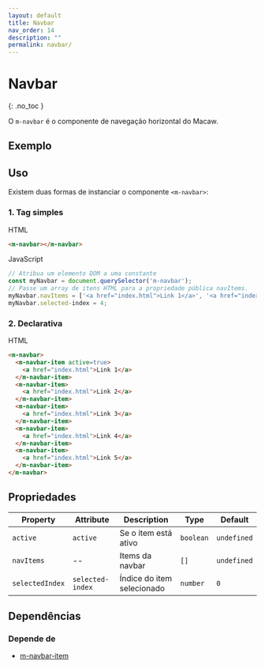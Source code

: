 ```yaml
---
layout: default
title: Navbar
nav_order: 14
description: ""
permalink: navbar/
---
```

# Navbar
{: .no_toc }

O `m-navbar` é o componente de navegação horizontal do Macaw.

## Exemplo
<style>
    .page-content .m-navbar__list {
        padding: 0;
    }
    .page-content .m-navbar__list .m-navbar__list-item,
    .page-content .m-navbar__list .m-navbar__list-item--active {
        margin: 0;
    }
    .page-content .m-navbar__list .m-navbar__list-item a,
    .page-content .m-navbar__list .m-navbar__list-item--active a {
        background-image: none;
        overflow: unset;
        text-overflow: unset;
        white-space: unset;
        background-repeat: unset;
        background-position: unset;
        background-size: unset;
    }
</style>
<m-navbar></m-navbar>

<script>
    const myNavbarInsideHeader = document.querySelector('m-navbar');
    myNavbarInsideHeader.navItems = ['<a href="index.html">Link 1</a>', '<a href="index.html">Link 2</a>','<a href="index.html">Link 3</a>', '<a href="index.html">Link 4</a>'];
</script>

## Uso
Existem duas formas de instanciar o componente `<m-navbar>`:
### 1. Tag simples
HTML
```html
<m-navbar></m-navbar>
```
JavaScript
```javascript
// Atribua um elemento DOM a uma constante
const myNavbar = document.querySelector('m-navbar');
// Passe um array de itens HTML para a propriedade pública navItems.
myNavbar.navItems = ['<a href="index.html">Link 1</a>', '<a href="index.html">Link 2</a>','<a href="index.html">Link 3</a>', '<a href="index.html">Link 4</a>'];
myNavbar.selected-index = 4;
```

### 2. Declarativa
HTML
```html
<m-navbar>
  <m-navbar-item active=true>
    <a href="index.html">Link 1</a>
  </m-navbar-item>
  <m-navbar-item>
    <a href="index.html">Link 2</a>
  </m-navbar-item>
  <m-navbar-item>
    <a href="index.html">Link 3</a>
  </m-navbar-item>
  <m-navbar-item>
    <a href="index.html">Link 4</a>
  </m-navbar-item>
  <m-navbar-item>
    <a href="index.html">Link 5</a>
  </m-navbar-item>
</m-navbar>
```

## Propriedades

| Property        | Attribute        | Description                | Type      | Default     |
|-----------------|------------------|----------------------------|-----------|-------------|
| `active`        | `active`         | Se o item está ativo       | `boolean` | `undefined` |
| `navItems`      | --               | Items da navbar            | `[]`      | `undefined` |
| `selectedIndex` | `selected-index` | Índice do item selecionado | `number`  | `0`         |


## Dependências

### Depende de

- [m-navbar-item](/navbar-item)